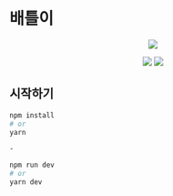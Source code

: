 # 배틀이
<div align="center">
  <a href="https://battlebot.kr">
    <img src="https://battlebot.kr//logo.png">
    <p align="center">
  <a href="https://github.com/Archive-Discord/battle-bot-slash/actions/workflows/codeql-analysis.yml"><img src="https://github.com/Archive-Discord/battle-bot-slash/actions/workflows/codeql-analysis.yml/badge.svg" /></a>
  <a href="https://github.com/Archive-Discord/battle-bot-slash/actions/workflows/ESLint.yml"><img src="https://github.com/Archive-Discord/battle-bot-slash/actions/workflows/ESLint.yml/badge.svg" /></a>
</p>
  </a>
</div>

## 시작하기
```bash
npm install
# or
yarn

-

npm run dev
# or
yarn dev
```


